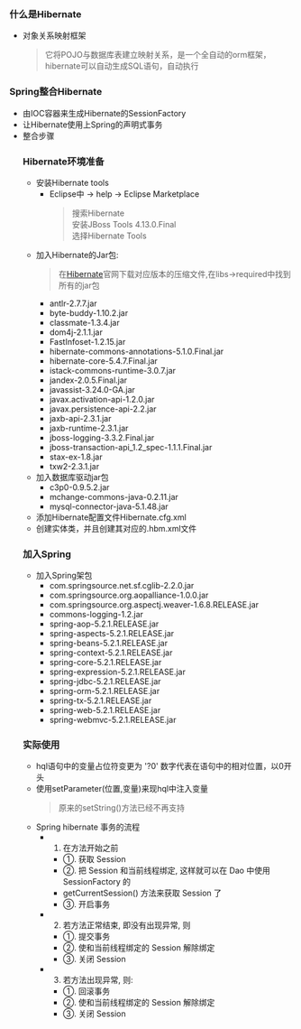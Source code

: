 ### 什么是Hibernate
  + 对象关系映射框架
    > 它将POJO与数据库表建立映射关系，是一个全自动的orm框架，hibernate可以自动生成SQL语句，自动执行

### Spring整合Hibernate
  + 由IOC容器来生成Hibernate的SessionFactory
  + 让Hibernate使用上Spring的声明式事务
  + 整合步骤
    ### Hibernate环境准备
      + 安装Hibernate tools
        + Eclipse中 -> help -> Eclipse Marketplace
          > 搜索Hibernate<br>
            安装JBoss Tools 4.13.0.Final<br>
            选择Hibernate Tools
      + 加入Hibernate的Jar包:
        > 在[Hibernate](http://hibernate.org/orm/releases/5.4/)官网下载对应版本的压缩文件,在libs->required中找到所有的jar包
        + antlr-2.7.7.jar
        + byte-buddy-1.10.2.jar
        + classmate-1.3.4.jar
        + dom4j-2.1.1.jar
        + FastInfoset-1.2.15.jar
        + hibernate-commons-annotations-5.1.0.Final.jar
        + hibernate-core-5.4.7.Final.jar
        + istack-commons-runtime-3.0.7.jar
        + jandex-2.0.5.Final.jar
        + javassist-3.24.0-GA.jar
        + javax.activation-api-1.2.0.jar
        + javax.persistence-api-2.2.jar
        + jaxb-api-2.3.1.jar
        + jaxb-runtime-2.3.1.jar
        + jboss-logging-3.3.2.Final.jar
        + jboss-transaction-api_1.2_spec-1.1.1.Final.jar
        + stax-ex-1.8.jar
        + txw2-2.3.1.jar
      + 加入数据库驱动jar包
        + c3p0-0.9.5.2.jar
        + mchange-commons-java-0.2.11.jar
        + mysql-connector-java-5.1.48.jar
      + 添加Hibernate配置文件Hibernate.cfg.xml
      + 创建实体类，并且创建其对应的.hbm.xml文件
    ### 加入Spring
      + 加入Spring架包
        + com.springsource.net.sf.cglib-2.2.0.jar
        + com.springsource.org.aopalliance-1.0.0.jar
        + com.springsource.org.aspectj.weaver-1.6.8.RELEASE.jar
        + commons-logging-1.2.jar
        + spring-aop-5.2.1.RELEASE.jar
        + spring-aspects-5.2.1.RELEASE.jar
        + spring-beans-5.2.1.RELEASE.jar
        + spring-context-5.2.1.RELEASE.jar
        + spring-core-5.2.1.RELEASE.jar
        + spring-expression-5.2.1.RELEASE.jar
        + spring-jdbc-5.2.1.RELEASE.jar
        + spring-orm-5.2.1.RELEASE.jar
        + spring-tx-5.2.1.RELEASE.jar
        + spring-web-5.2.1.RELEASE.jar
        + spring-webmvc-5.2.1.RELEASE.jar
    ### 实际使用
      + hql语句中的变量占位符变更为 '?0' 数字代表在语句中的相对位置，以0开头
      + 使用setParameter(位置,变量)来现hql中注入变量
        > 原来的setString()方法已经不再支持
      + Spring hibernate 事务的流程
         + 1. 在方法开始之前
           * ①. 获取 Session
           * ②. 把 Session 和当前线程绑定, 这样就可以在 Dao 中使用 SessionFactory 的
           * getCurrentSession() 方法来获取 Session 了
           * ③. 开启事务
         + 2. 若方法正常结束, 即没有出现异常, 则
           * ①. 提交事务
           * ②. 使和当前线程绑定的 Session 解除绑定
           * ③. 关闭 Session
         + 3. 若方法出现异常, 则:
           * ①. 回滚事务
           * ②. 使和当前线程绑定的 Session 解除绑定
           * ③. 关闭 Session

